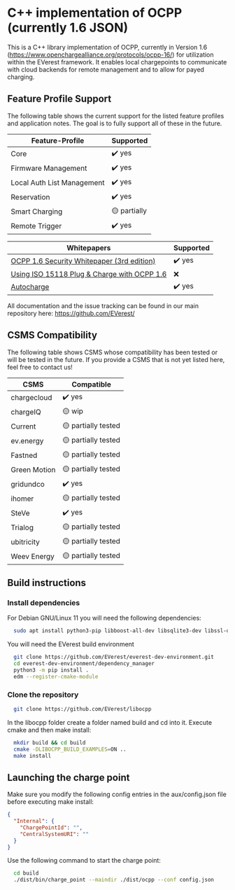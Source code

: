 # C++ implementation of OCPP (currently 1.6 JSON)

This is a C++ library implementation of OCPP, currently in Version 1.6 (https://www.openchargealliance.org/protocols/ocpp-16/) for utilization within the EVerest framework. It enables local chargepoints to communicate with cloud backends for remote management and to allow for payed charging.

## Feature Profile Support

The following table shows the current support for the listed feature profiles and application notes. The goal is to fully support all of these in the future.

| Feature-Profile            | Supported                 |
| -------------------------- | ------------------------- |
| Core                       | :heavy_check_mark: yes    |
| Firmware Management        | :heavy_check_mark: yes    |
| Local Auth List Management | :heavy_check_mark: yes    |
| Reservation                | :heavy_check_mark: yes    |
| Smart Charging             | :yellow_circle: partially |
| Remote Trigger             | :heavy_check_mark: yes    |

| Whitepapers                                                                                                                               | Supported              |
| ----------------------------------------------------------------------------------------------------------------------------------------- | ---------------------- |
| [OCPP 1.6 Security Whitepaper (3rd edition)](https://www.openchargealliance.org/uploads/files/OCPP-1.6-security-whitepaper-edition-3.zip) | :heavy_check_mark: yes |
| [Using ISO 15118 Plug & Charge with OCPP 1.6](https://www.openchargealliance.org/uploads/files/ocpp_1_6_ISO_15118_v10.pdf)                | :x:                    |
| [Autocharge](https://github.com/openfastchargingalliance/openfastchargingalliance/blob/master/autocharge-final.pdf)                       | :heavy_check_mark: yes    |

All documentation and the issue tracking can be found in our main repository here: https://github.com/EVerest/

## CSMS Compatibility

The following table shows CSMS whose compatibility has been tested or will be tested in the future. If you provide a CSMS that is not yet listed here, feel free to contact us!

| CSMS              | Compatible                       |
| ----------------- | -------------------------------- |
| chargecloud       | :heavy_check_mark: yes           |
| chargeIQ          | :yellow_circle: wip              |
| Current           | :yellow_circle: partially tested |
| ev.energy         | :yellow_circle: partially tested |
| Fastned           | :yellow_circle: partially tested |
| Green Motion      | :yellow_circle: partially tested |
| gridundco         | :heavy_check_mark: yes           |
| ihomer            | :yellow_circle: partially tested |
| SteVe             | :heavy_check_mark: yes           |
| Trialog           | :yellow_circle: partially tested |
| ubitricity        | :yellow_circle: partially tested |
| Weev Energy       | :yellow_circle: partially tested |

## Build instructions

### Install dependencies

For Debian GNU/Linux 11 you will need the following dependencies:

```bash
  sudo apt install python3-pip libboost-all-dev libsqlite3-dev libssl-dev
```

You will need the EVerest build environment
```bash
  git clone https://github.com/EVerest/everest-dev-environment.git
  cd everest-dev-environment/dependency_manager
  python3 -m pip install .
  edm --register-cmake-module
```

### Clone the repository

```bash
  git clone https://github.com/EVerest/libocpp
```

In the libocpp folder create a folder named build and cd into it.
Execute cmake and then make install:

```bash
  mkdir build && cd build
  cmake -DLIBOCPP_BUILD_EXAMPLES=ON ..
  make install
```

## Launching the charge point

Make sure you modify the following config entries in the aux/config.json file before executing make install:

```json
{
  "Internal": {
    "ChargePointId": "",
    "CentralSystemURI": ""
  }
}
```

Use the following command to start the charge point:

```bash
  cd build
  ./dist/bin/charge_point --maindir ./dist/ocpp --conf config.json
```
